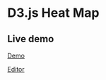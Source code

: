 # D3.js Heat Map

## Live demo

[Demo](https://u4ms3.csb.app/)

[Editor](https://codesandbox.io/embed/d3js-heat-map-u4ms3?fontsize=14&hidenavigation=1&theme=dark)

